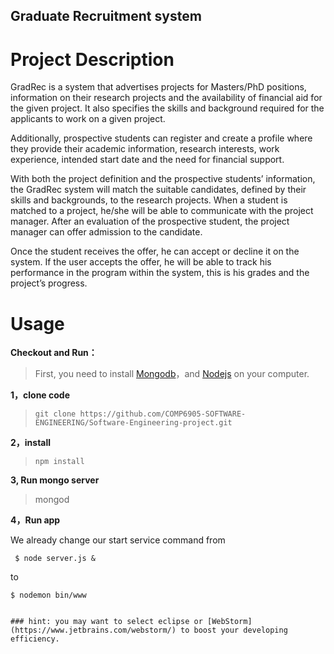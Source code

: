 Graduate Recruitment system
---

# Project Description
GradRec is a system that advertises projects for Masters/PhD positions, information on their research projects and the availability of financial aid for the given project. It also specifies the skills and background required for the applicants to work on a given project.

Additionally, prospective students can register and create a profile where they provide their academic information, research interests, work experience, intended start date and the need for financial support.

With both the project definition and the prospective students’ information, the GradRec system will match the suitable candidates, defined by their skills and backgrounds, to the research projects. When a student is matched to a project, he/she will be able to communicate with the project manager. After an evaluation of the prospective student, the project manager can offer admission to the candidate. 

Once the student receives the offer, he can accept or decline it on the system. If the user accepts the offer, he will be able to track his performance in the program within the system, this is his grades and the project’s progress.

#  Usage

 **Checkout and Run：**

   > First, you need to install [Mongodb](http://www.mongodb.org/)，and [Nodejs](http://nodejs.org/ "Nodejs") on your computer.

 **1，clone code**

  >  `git clone https://github.com/COMP6905-SOFTWARE-ENGINEERING/Software-Engineering-project.git`


 **2，install**

 >  `npm install`


**3, Run mongo server**

 >   mongod

 **4，Run app**


We already change our start service command from
```
 $ node server.js &
 ```
 to
 ```
 $ nodemon bin/www


### hint: you may want to select eclipse or [WebStorm](https://www.jetbrains.com/webstorm/) to boost your developing efficiency.


